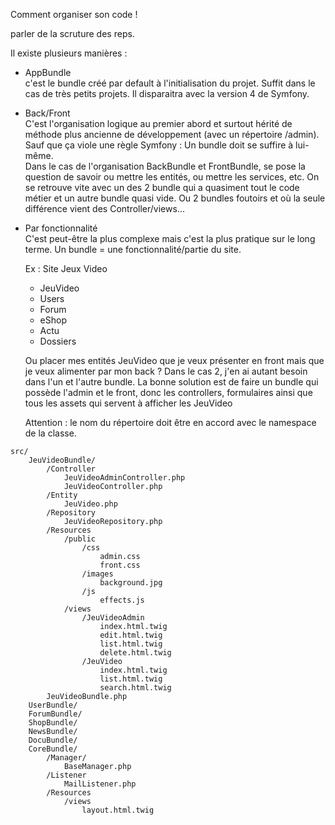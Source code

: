 Comment organiser son code !

parler de la scruture des reps.

Il existe plusieurs manières : 
- AppBundle  
    c'est le bundle créé par default à l'initialisation du projet. Suffit dans le cas de très petits projets. Il disparaitra avec la version 4 de Symfony.
- Back/Front  
    C'est l'organisation logique au premier abord et surtout hérité de méthode plus ancienne de développement (avec un répertoire /admin). Sauf que ça viole une règle Symfony : Un bundle doit se suffire à lui-même.  
    Dans le cas de l'organisation BackBundle et FrontBundle, se pose la question de savoir ou mettre les entités, ou mettre les services, etc. On se retrouve vite avec un des 2 bundle qui a quasiment tout le code métier et un autre bundle quasi vide. Ou 2 bundles foutoirs et où la seule différence vient des Controller/views...
- Par fonctionnalité  
    C'est peut-être la plus complexe mais c'est la plus pratique sur le long terme. Un bundle = une fonctionnalité/partie du site.
    
    Ex : Site Jeux Video  
    - JeuVideo
    - Users
    - Forum
    - eShop
    - Actu
    - Dossiers
      
    Ou placer mes entités JeuVideo que je veux présenter en front mais que je veux alimenter par mon back ?
    Dans le cas 2, j'en ai autant besoin dans l'un et l'autre bundle.
    La bonne solution est de faire un bundle qui possède l'admin et le front, donc les controllers, formulaires ainsi que tous les assets qui servent à afficher les JeuVideo
    
    Attention : le nom du répertoire doit être en accord avec le namespace de la classe.
```
src/
    JeuVideoBundle/
        /Controller
            JeuVideoAdminController.php
            JeuVideoController.php
        /Entity
            JeuVideo.php
        /Repository
            JeuVideoRepository.php
        /Resources
            /public
                /css
                    admin.css
                    front.css
                /images
                    background.jpg
                /js
                    effects.js
            /views
                /JeuVideoAdmin
                    index.html.twig
                    edit.html.twig
                    list.html.twig
                    delete.html.twig
                /JeuVideo
                    index.html.twig
                    list.html.twig
                    search.html.twig
        JeuVideoBundle.php
    UserBundle/
    ForumBundle/
    ShopBundle/
    NewsBundle/
    DocuBundle/
    CoreBundle/
        /Manager/
            BaseManager.php
        /Listener
            MailListener.php
        /Resources            
            /views
                layout.html.twig
```
 

